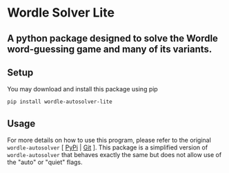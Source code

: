 # Wordle Solver Lite
## A python package designed to solve the Wordle word-guessing game and many of its variants.

## Setup
You may download and install this package using pip
```bash
pip install wordle-autosolver-lite
```

## Usage
For more details on how to use this program, please refer to the original `wordle-autosolver` [ [PyPi](https://pypi.org/project/wordle-autosolver/) | [Git](https://github.com/pueblak/wordle-autosolver) ]. This package is a simplified version of `wordle-autosolver` that behaves exactly the same but does not allow use of the "auto" or "quiet" flags.